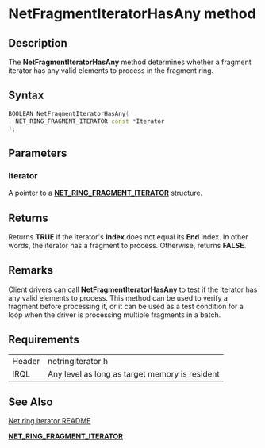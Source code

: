 # NetFragmentIteratorHasAny method


## Description



The **NetFragmentIteratorHasAny** method determines whether a fragment iterator has any valid elements to process in the fragment ring.

## Syntax

```C++
BOOLEAN NetFragmentIteratorHasAny(
  NET_RING_FRAGMENT_ITERATOR const *Iterator
);
```

## Parameters

### Iterator

A pointer to a [**NET_RING_FRAGMENT_ITERATOR**](net_ring_fragment_iterator.md) structure.

## Returns

Returns **TRUE** if the iterator's **Index** does not equal its **End** index. In other words, the iterator has a fragment to process. Otherwise, returns **FALSE**.

## Remarks

Client drivers can call **NetFragmentIteratorHasAny** to test if the iterator has any valid elements to process. This method can be used to verify a fragment before processing it, or it can be used as a test condition for a loop when the driver is processing multiple fragments in a batch.

## Requirements

| | |
| --- | --- |
| Header | netringiterator.h |
| IRQL | Any level as long as target memory is resident |

## See Also

[Net ring iterator README](readme.md)

[**NET_RING_FRAGMENT_ITERATOR**](net_ring_fragment_iterator.md)
